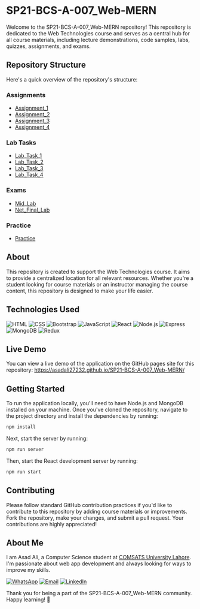 # SP21-BCS-A-007_Web-MERN

Welcome to the SP21-BCS-A-007_Web-MERN repository! This repository is dedicated to the Web Technologies course and serves as a central hub for all course materials, including lecture demonstrations, code samples, labs, quizzes, assignments, and exams.

## Repository Structure

Here's a quick overview of the repository's structure:

### Assignments

- [Assignment_1](https://github.com/asadali27232/SP21-BCS-A-007_Web-MERN/tree/main/Assignment_1)
- [Assignment_2](https://github.com/asadali27232/SP21-BCS-A-007_Web-MERN/tree/main/Assignment_2)
- [Assignment_3](https://github.com/asadali27232/SP21-BCS-A-007_Web-MERN/tree/main/Assignment_3)
- [Assignment_4](https://github.com/asadali27232/SP21-BCS-A-007_Web-MERN/tree/main/Assignment_4)

### Lab Tasks

- [Lab_Task_1](https://github.com/asadali27232/SP21-BCS-A-007_Web-MERN/tree/main/Lab_Task_1)
- [Lab_Task_2](https://github.com/asadali27232/SP21-BCS-A-007_Web-MERN/tree/main/Lab_Task_2)
- [Lab_Task_3](https://github.com/asadali27232/SP21-BCS-A-007_Web-MERN/tree/main/Lab_Task_3)
- [Lab_Task_4](https://github.com/asadali27232/SP21-BCS-A-007_Web-MERN/tree/main/Lab_Task_4)

### Exams

- [Mid_Lab](https://github.com/asadali27232/SP21-BCS-A-007_Web-MERN/tree/main/Mid_Lab)
- [Net_Final_Lab](https://github.com/asadali27232/SP21-BCS-A-007_Web-MERN/tree/main/Net_Final_Lab)

### Practice

- [Practice](https://github.com/asadali27232/SP21-BCS-A-007_Web-MERN/tree/main/Practice)

## About

This repository is created to support the Web Technologies course. It aims to provide a centralized location for all relevant resources. Whether you're a student looking for course materials or an instructor managing the course content, this repository is designed to make your life easier.

## Technologies Used

![HTML](https://img.shields.io/badge/HTML-E34F26?style=for-the-badge&logo=html5&logoColor=white)
![CSS](https://img.shields.io/badge/CSS-2965f1?style=for-the-badge&logo=css3&logoColor=white)
![Bootstrap](https://img.shields.io/badge/Bootstrap-7952B3?style=for-the-badge&logo=bootstrap&logoColor=white)
![JavaScript](https://img.shields.io/badge/JavaScript-F7DF1E?style=for-the-badge&logo=javascript&logoColor=black)
![React](https://img.shields.io/badge/React-61DAFB?style=for-the-badge&logo=react&logoColor=black)
![Node.js](https://img.shields.io/badge/Node.js-68A063?style=for-the-badge&logo=node.js&logoColor=white)
![Express](https://img.shields.io/badge/Express-000000?style=for-the-badge&logo=express&logoColor=white)
![MongoDB](https://img.shields.io/badge/MongoDB-47A248?style=for-the-badge&logo=mongodb&logoColor=white)
![Redux](https://img.shields.io/badge/Redux-764ABC?style=for-the-badge&logo=redux&logoColor=white)

## Live Demo

You can view a live demo of the application on the GitHub pages site for this repository: https://asadali27232.github.io/SP21-BCS-A-007_Web-MERN/

## Getting Started

To run the application locally, you'll need to have Node.js and MongoDB installed on your machine. Once you've cloned the repository, navigate to the project directory and install the dependencies by running:
```sh
npm install
```
Next, start the server by running:
```sh
npm run server
```
Then, start the React development server by running:
```sh
npm run start
```

## Contributing

Please follow standard GitHub contribution practices if you'd like to contribute to this repository by adding course materials or improvements. Fork the repository, make your changes, and submit a pull request. Your contributions are highly appreciated!

## About Me

I am Asad Ali, a Computer Science student at [COMSATS University Lahore](https://lahore.comsats.edu.pk/default.aspx). I'm passionate about web app development and always looking for ways to improve my skills.

[![WhatsApp](https://img.shields.io/badge/WhatsApp-25D366?style=for-the-badge&logo=whatsapp&logoColor=white)](https://wa.me/923074315952)
[![Email](https://img.shields.io/badge/Email-D14836?style=for-the-badge&logo=gmail&logoColor=white)](mailto:asadali27232@gmail.com)
[![LinkedIn](https://img.shields.io/badge/LinkedIn-0077B5?style=for-the-badge&logo=linkedin&logoColor=white)](https://www.linkedin.com/in/asadali27232/)


Thank you for being a part of the SP21-BCS-A-007_Web-MERN community. Happy learning! 🚀
